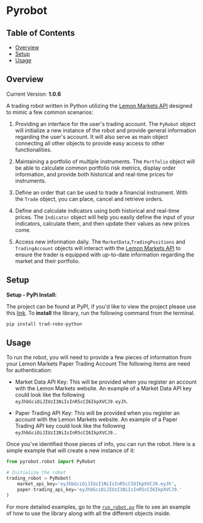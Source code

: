# Pyrobot

## Table of Contents

- [Overview](#overview)
- [Setup](#setup)
- [Usage](#usage)


## Overview

Current Version: **1.0.6**

A trading robot written in Python utilizing the [Lemon Markets API](https://www.lemon.markets/) designed to mimic a few common scenarios: 


1. Providing an interface for the user's trading account. The `PyRobot` object will    initialize a new instance of the robot and provide general information regarding the user's account. It will also serve as main object connecting all other objects to provide  easy access to other functionalities.

2. Maintaining a portfolio of multiple instruments. The `Portfolio` object will be able
   to calculate common portfolio risk metrics, display order information, and provide both historical and real-time prices for instruments.

3. Define an order that can be used to trade a financial instrument. With the `Trade` object, you can place, cancel and retrieve orders.

4. Define and calculate indicators using both historical and real-time prices. The `Indicator` object
   will help you easily define the input of your indicators, calculate them, and then update their values
   as new prices come.

5. Access new information daily. The `MarketData`,`TradingPositions` and `TradingAccount` objects will interact with the [Lemon Markets API](https://www.lemon.markets/) to ensure the trader is equipped with up-to-date information regarding the market and their portfolio.

## Setup

**Setup - PyPi Install:**

The project can be found at PyPI, if you'd like to view the project please use this
[link](https://pypi.org/project/trad-robo-python/). To **install** the library,
run the following command from the terminal.

```bash
pip install trad-robo-python
```


## Usage

To run the robot, you will need to provide a few pieces of information from your Lemon Markets Paper Trading Account
The following items are need for authentication:

- Market Data API Key: This will be provided when you register an account with the Lemon Markets website.  An example of a Market Data API key could look like the following `eyJhbGciOiJIUzI1NiIsInR5cCI6IkpXVCJ9.eyJh`.

- Paper Trading API Key: This will be provided when you register an account with the Lemon Markets website.  An example of a Paper Trading API key could look like the following `eyJhbGciOiJIUzI1NiIsInR5cCI6IkpXVCJ9.`.



Once you've identified those pieces of info, you can run the robot. Here is a simple example that will create a new instance
of it:

```python
from pyrobot.robot import PyRobot

# Initialize the robot
trading_robot = PyRobot(
    market_api_key='eyJhbGciOiJIUzI1NiIsInR5cCI6IkpXVCJ9.eyJh',
    paper-trading_api_key='eyJhbGciOiJIUzI1NiIsInR5cCI6IkpXVCJ9.'
)
```

For more detailed examples, go to the [`run_robot.py`]() file to see an example of how to use the library along with all the different objects inside.

